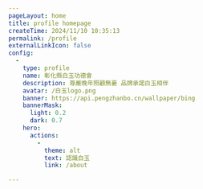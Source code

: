 ```yaml
---
pageLayout: home
title: profile homepage
createTime: 2024/11/10 10:35:13
permalink: /profile
externalLinkIcon: false
config:
  -
    type: profile
    name: 彰化縣白玉功德會
    description: 尊嚴晚年照顧無憂 品牌承諾白玉相伴
    avatar: /白玉logo.png
    banner: https://api.pengzhanbo.cn/wallpaper/bing
    bannerMask:
      light: 0.2
      dark: 0.7
    hero:      
      actions:
        -
          theme: alt
          text: 認識白玉
          link: /about

---
```


<style>

.vp-home-banner .content .hero-name[data-v-7f6fc936] {
    font-size: 64px;
    font-weight: 600;
    line-height: 1;
    color: var(--vp-c-text-hero-name);
}

@media screen and (max-width: 500px) {
  .content .hero-name, .content .hero-tagline{
    font-size: 36px;
    display: block;
  }
  
}

/* .content .hero-text{
  color: #ffffff;
} */

/* .action[data-v-c226fad9] {
    background-image: url("/白玉logo.png");
}

.vp-button.medium[data-v-c1547f0d] {
    padding: 0 20px;
    font-size: 24px;
    line-height: 135px;
    border-radius: 50%;
} */

 

</style>